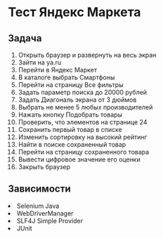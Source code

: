 # Тест Яндекс Маркета

## Задача
1. Открыть браузер и развернуть на весь экран
2. Зайти на ya.ru
3. Перейти в Яндекс Маркет
4. В каталоге выбрать Смартфоны
5. Перейти на страницу Все фильтры
6. Задать параметр поиска до 20000 рублей
7. Задать Диагональ экрана от 3 дюймов
8. Выбрать не менее 5 любых производителей
9. Нажать кнопку Подобрать товары
10. Проверить, что элементов на странице 24
11. Сохранить первый товар в списке
12. Изменить сортировку на высокий рейтинг
13. Найти в поиске сохраненный товар
14. Перейти на страницу сохраненного товара
15. Вывести цифровое значение его оценки
16. Закрыть браузер

## Зависимости
<li>Selenium Java
<li>WebDriverManager
<li>SLF4J Simple Provider
<li>JUnit
